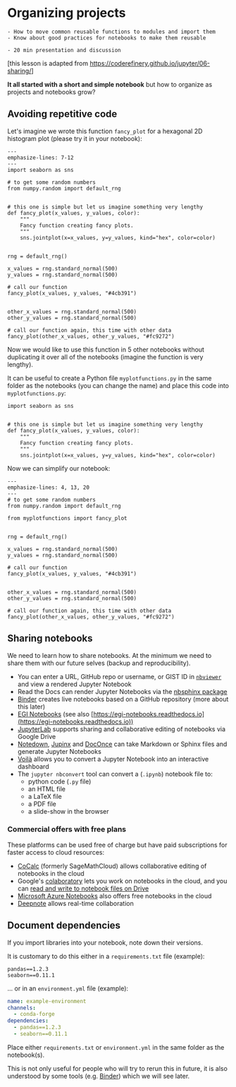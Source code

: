 # Organizing projects

```{objectives}
- How to move common reusable functions to modules and import them
- Know about good practices for notebooks to make them reusable
```

```{instructor-note}
- 20 min presentation and discussion
```

[this lesson is adapted from <https://coderefinery.github.io/jupyter/06-sharing/>]

**It all started with a short and simple notebook** but how to organize as projects and
notebooks grow?


## Avoiding repetitive code

Let's imagine we wrote this function `fancy_plot` for a hexagonal 2D histogram plot
(please try it in your notebook):
```{code-block} python
---
emphasize-lines: 7-12
---
import seaborn as sns

# to get some random numbers
from numpy.random import default_rng


# this one is simple but let us imagine something very lengthy
def fancy_plot(x_values, y_values, color):
    """
    Fancy function creating fancy plots.
    """
    sns.jointplot(x=x_values, y=y_values, kind="hex", color=color)


rng = default_rng()

x_values = rng.standard_normal(500)
y_values = rng.standard_normal(500)

# call our function
fancy_plot(x_values, y_values, "#4cb391")


other_x_values = rng.standard_normal(500)
other_y_values = rng.standard_normal(500)

# call our function again, this time with other data
fancy_plot(other_x_values, other_y_values, "#fc9272")
```

Now we would like to use this function in 5 other notebooks without duplicating
it over all of the notebooks (imagine the function is very lengthy).

It can be useful to create a Python file `myplotfunctions.py` in the same
folder as the notebooks (you can change the name)
and place this code into `myplotfunctions.py`:
```{code-block} python
import seaborn as sns


# this one is simple but let us imagine something very lengthy
def fancy_plot(x_values, y_values, color):
    """
    Fancy function creating fancy plots.
    """
    sns.jointplot(x=x_values, y=y_values, kind="hex", color=color)
```

Now we can simplify our notebook:
```{code-block} python
---
emphasize-lines: 4, 13, 20
---
# to get some random numbers
from numpy.random import default_rng

from myplotfunctions import fancy_plot


rng = default_rng()

x_values = rng.standard_normal(500)
y_values = rng.standard_normal(500)

# call our function
fancy_plot(x_values, y_values, "#4cb391")


other_x_values = rng.standard_normal(500)
other_y_values = rng.standard_normal(500)

# call our function again, this time with other data
fancy_plot(other_x_values, other_y_values, "#fc9272")
```


## Sharing notebooks

We need to learn how to share notebooks. At the minimum we need
to share them with our future selves (backup and reproducibility).

- You can enter a URL, GitHub repo or username, or GIST ID in [`nbviewer`](https://nbviewer.jupyter.org/) and view a rendered Jupyter Notebook
- Read the Docs can render Jupyter Notebooks via the [nbsphinx package](https://nbsphinx.readthedocs.io/)
- [Binder](https://mybinder.org/) creates live notebooks based on a GitHub repository
  (more about this later)
- [EGI Notebooks](https://notebooks.egi.eu) (see also [https://egi-notebooks.readthedocs.io](https://egi-notebooks.readthedocs.io))
- [JupyterLab](https://github.com/jupyterlab/jupyterlab) supports sharing and collaborative editing of notebooks via Google Drive
- [Notedown](https://github.com/aaren/notedown), [Jupinx](https://github.com/QuantEcon/sphinxcontrib-jupyter) and [DocOnce](https://github.com/hplgit/doconce) can take Markdown or Sphinx files and generate Jupyter Notebooks
- [Voilà](https://voila.readthedocs.io/en/stable/) allows you to convert a Jupyter Notebook into an interactive dashboard
- The `jupyter nbconvert` tool can convert a (`.ipynb`) notebook file to:
    - python code (`.py` file)
    - an HTML file
    - a LaTeX file
    - a PDF file
    - a slide-show in the browser


### Commercial offers with free plans

These platforms can be used free of charge but have paid subscriptions for
faster access to cloud resources:

- [CoCalc](https://cocalc.com/) (formerly SageMathCloud) allows collaborative editing of notebooks in the cloud
- Google's [colaboratory](https://colab.research.google.com/) lets you work on notebooks in the cloud, and you can [read and write to notebook files on Drive](https://colab.research.google.com/notebooks/io.ipynb)
- [Microsoft Azure Notebooks](https://notebooks.azure.com/) also offers free notebooks in the cloud
- [Deepnote](https://deepnote.com/) allows real-time collaboration


## Document dependencies

If you import libraries into your notebook, note down their versions.

It is customary to do this either in a `requirements.txt` file (example):
```text
pandas==1.2.3
seaborn==0.11.1
```

... or in an `environment.yml` file (example):
```yaml
name: example-environment
channels:
  - conda-forge
dependencies:
  - pandas==1.2.3
  - seaborn==0.11.1
```

Place either `requirements.txt` or `environment.yml` in the same folder as the notebook(s).

This is not only useful for people who will try to rerun this in future, it is also
understood by some tools (e.g. [Binder](https://mybinder.org/)) which we will see later.
